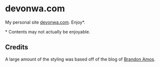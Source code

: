 # devonwa.com

My personal site [devonwa.com](http://www.devonwa.com). Enjoy\*.

\* Contents may not actually be enjoyable.

## Credits
A large amount of the styling was based off of the blog of [Brandon Amos](http://bamos.github.io/).
